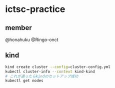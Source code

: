 # ictsc-practice
## member
@honahuku
@Ringo-onct

## kind
```bash
kind create cluster --config=cluster-config.yml
kubectl cluster-info --context kind-kind
# これが通ったらkindのセットアップ成功
kubectl get nodes
```
